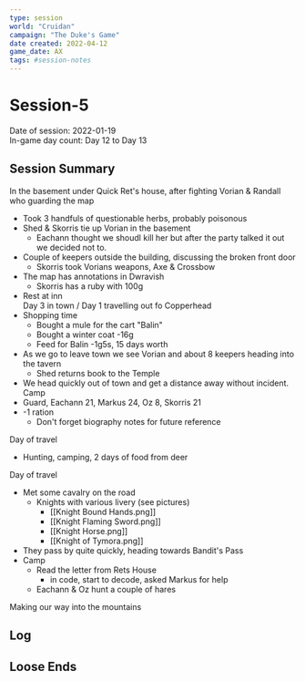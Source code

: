 ```yaml
---
type: session
world: "Cruidan"
campaign: "The Duke's Game"
date created: 2022-04-12
game_date: AX
tags: #session-notes
---
```

# Session-5
Date of session: 2022-01-19  
In-game day count: Day 12 to Day 13  

## Session Summary
In the basement under Quick Ret's house, after fighting Vorian & Randall who guarding the map
- Took 3 handfuls of questionable herbs, probably poisonous
- Shed & Skorris tie up Vorian in the basement
	- Eachann thought we shoudl kill her but after the party talked it out we decided not to.
- Couple of keepers outside the building, discussing the broken front door
	- Skorris took Vorians weapons, Axe & Crossbow
- The map has annotations in Dwravish
	- Skorris has a ruby with 100g
- Rest at inn  
Day 3 in town / Day 1 travelling out fo Copperhead
- Shopping time
	- Bought a mule for the cart "Balin"
	- Bought a winter coat -16g
	- Feed for Balin -1g5s, 15 days worth
- As we go to leave town we see Vorian and about 8 keepers heading into the tavern
	- Shed returns book to the Temple
- We head quickly out of town and get a distance away without incident.
Camp
- Guard, Eachann 21, Markus 24, Oz 8, Skorris 21
- -1 ration
	- Don't forget biography notes for future reference

Day of travel
- Hunting, camping, 2 days of food from deer

Day of travel
- Met some cavalry on the road
	- Knights with various livery (see pictures)
		- [[Knight Bound Hands.png]]
		- [[Knight Flaming Sword.png]]
		- [[Knight Horse.png]]
		- [[Knight of Tymora.png]]
- They pass by quite quickly, heading towards Bandit's Pass
- Camp
	- Read the letter from Rets House
		- in code, start to decode, asked Markus for help
	- Eachann & Oz hunt a couple of hares

Making our way into the mountains

## Log


## Loose Ends


